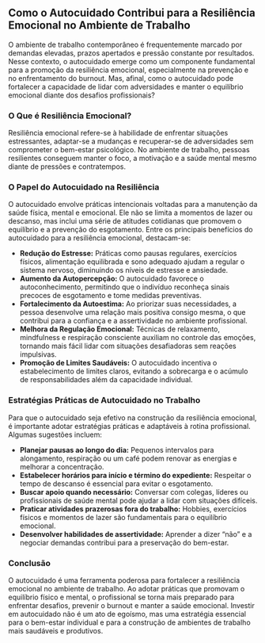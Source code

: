 
## Como o Autocuidado Contribui para a Resiliência Emocional no Ambiente de Trabalho

O ambiente de trabalho contemporâneo é frequentemente marcado por demandas elevadas, prazos apertados e pressão constante por resultados. Nesse contexto, o autocuidado emerge como um componente fundamental para a promoção da resiliência emocional, especialmente na prevenção e no enfrentamento do burnout. Mas, afinal, como o autocuidado pode fortalecer a capacidade de lidar com adversidades e manter o equilíbrio emocional diante dos desafios profissionais?

### O Que é Resiliência Emocional?

Resiliência emocional refere-se à habilidade de enfrentar situações estressantes, adaptar-se a mudanças e recuperar-se de adversidades sem comprometer o bem-estar psicológico. No ambiente de trabalho, pessoas resilientes conseguem manter o foco, a motivação e a saúde mental mesmo diante de pressões e contratempos.

### O Papel do Autocuidado na Resiliência

O autocuidado envolve práticas intencionais voltadas para a manutenção da saúde física, mental e emocional. Ele não se limita a momentos de lazer ou descanso, mas inclui uma série de atitudes cotidianas que promovem o equilíbrio e a prevenção do esgotamento. Entre os principais benefícios do autocuidado para a resiliência emocional, destacam-se:

- **Redução do Estresse:** Práticas como pausas regulares, exercícios físicos, alimentação equilibrada e sono adequado ajudam a regular o sistema nervoso, diminuindo os níveis de estresse e ansiedade.
- **Aumento da Autopercepção:** O autocuidado favorece o autoconhecimento, permitindo que o indivíduo reconheça sinais precoces de esgotamento e tome medidas preventivas.
- **Fortalecimento da Autoestima:** Ao priorizar suas necessidades, a pessoa desenvolve uma relação mais positiva consigo mesma, o que contribui para a confiança e a assertividade no ambiente profissional.
- **Melhora da Regulação Emocional:** Técnicas de relaxamento, mindfulness e respiração consciente auxiliam no controle das emoções, tornando mais fácil lidar com situações desafiadoras sem reações impulsivas.
- **Promoção de Limites Saudáveis:** O autocuidado incentiva o estabelecimento de limites claros, evitando a sobrecarga e o acúmulo de responsabilidades além da capacidade individual.

### Estratégias Práticas de Autocuidado no Trabalho

Para que o autocuidado seja efetivo na construção da resiliência emocional, é importante adotar estratégias práticas e adaptáveis à rotina profissional. Algumas sugestões incluem:

- **Planejar pausas ao longo do dia:** Pequenos intervalos para alongamento, respiração ou um café podem renovar as energias e melhorar a concentração.
- **Estabelecer horários para início e término do expediente:** Respeitar o tempo de descanso é essencial para evitar o esgotamento.
- **Buscar apoio quando necessário:** Conversar com colegas, líderes ou profissionais de saúde mental pode ajudar a lidar com situações difíceis.
- **Praticar atividades prazerosas fora do trabalho:** Hobbies, exercícios físicos e momentos de lazer são fundamentais para o equilíbrio emocional.
- **Desenvolver habilidades de assertividade:** Aprender a dizer “não” e a negociar demandas contribui para a preservação do bem-estar.

### Conclusão

O autocuidado é uma ferramenta poderosa para fortalecer a resiliência emocional no ambiente de trabalho. Ao adotar práticas que promovam o equilíbrio físico e mental, o profissional se torna mais preparado para enfrentar desafios, prevenir o burnout e manter a saúde emocional. Investir em autocuidado não é um ato de egoísmo, mas uma estratégia essencial para o bem-estar individual e para a construção de ambientes de trabalho mais saudáveis e produtivos.
```
